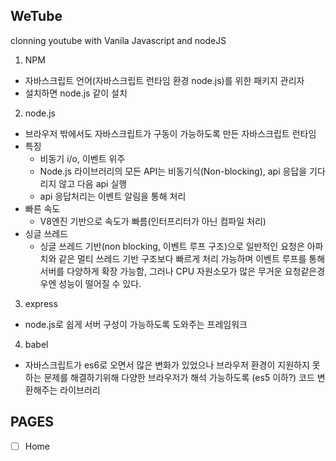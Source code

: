 ## WeTube

clonning youtube with Vanila Javascript and nodeJS

1. NPM
 - 자바스크립트 언어(자바스크립트 런타임 환경 node.js)를 위한 패키지 관리자
 - 설치하면 node.js 같이 설치

2. node.js
 - 브라우저 밖에서도 자바스크립트가 구동이 가능하도록 만든 자바스크립트 런타임
 - 특징
    - 비동기 i/o, 이벤트 위주
     - Node.js 라이브러리의 모든 API는 비동기식(Non-blocking), api 응답을 기다리지 않고 다음 api 실행
     - api 응답처리는 이벤트 알림을 통해 처리
 - 빠른 속도
     - V8엔진 기반으로 속도가 빠름(인터프리터가 아닌 컴파일 처리)
 - 싱글 쓰레드
     - 싱글 쓰레드 기반(non blocking, 이벤트 루프 구조)으로 일반적인 요청은 아파치와 같은 멀티 쓰레드 기반 구조보다 빠르게 처리 가능하며
      이벤트 루프를 통해 서버를 다양하게 확장 가능함, 그러나 CPU 자원소모가 많은 무거운 요청같은경우엔 성능이 떨어질 수 있다.
      
3. express
 - node.js로 쉽게 서버 구성이 가능하도록 도와주는 프레임워크
    
4. babel
 - 자바스크립트가 es6로 오면서 많은 변화가 있었으나 브라우저 환경이 지원하지 못하는 문제를 해결하기위해 다양한 브라우저가 해석 가능하도록
    (es5 이하?) 코드 변환해주는 라이브러리

## PAGES

- [ ] Home
